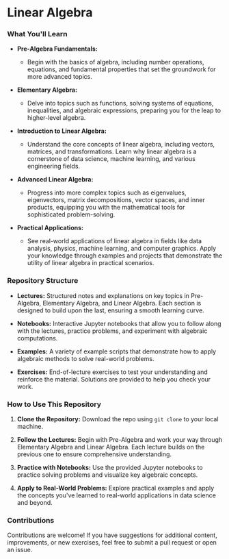 # **Linear Algebra**


### What You'll Learn

- **Pre-Algebra Fundamentals:**  
  - Begin with the basics of algebra, including number operations, equations, and fundamental properties that set the groundwork for more advanced topics.
  
- **Elementary Algebra:**  
  - Delve into topics such as functions, solving systems of equations, inequalities, and algebraic expressions, preparing you for the leap to higher-level algebra.
  
- **Introduction to Linear Algebra:**  
  - Understand the core concepts of linear algebra, including vectors, matrices, and transformations. Learn why linear algebra is a cornerstone of data science, machine learning, and various engineering fields.
  
- **Advanced Linear Algebra:**  
  - Progress into more complex topics such as eigenvalues, eigenvectors, matrix decompositions, vector spaces, and inner products, equipping you with the mathematical tools for sophisticated problem-solving.
  
- **Practical Applications:**  
  - See real-world applications of linear algebra in fields like data analysis, physics, machine learning, and computer graphics. Apply your knowledge through examples and projects that demonstrate the utility of linear algebra in practical scenarios.

### Repository Structure

- **Lectures:** Structured notes and explanations on key topics in Pre-Algebra, Elementary Algebra, and Linear Algebra. Each section is designed to build upon the last, ensuring a smooth learning curve.
  
- **Notebooks:** Interactive Jupyter notebooks that allow you to follow along with the lectures, practice problems, and experiment with algebraic computations.
  
- **Examples:** A variety of example scripts that demonstrate how to apply algebraic methods to solve real-world problems.
  
- **Exercises:** End-of-lecture exercises to test your understanding and reinforce the material. Solutions are provided to help you check your work.

### How to Use This Repository

1. **Clone the Repository:** Download the repo using `git clone` to your local machine.
  
2. **Follow the Lectures:** Begin with Pre-Algebra and work your way through Elementary Algebra and Linear Algebra. Each lecture builds on the previous one to ensure comprehensive understanding.
  
3. **Practice with Notebooks:** Use the provided Jupyter notebooks to practice solving problems and visualize key algebraic concepts.
  
4. **Apply to Real-World Problems:** Explore practical examples and apply the concepts you've learned to real-world applications in data science and beyond.

### Contributions

Contributions are welcome! If you have suggestions for additional content, improvements, or new exercises, feel free to submit a pull request or open an issue.

